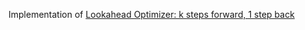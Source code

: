 Implementation of [Lookahead Optimizer: k steps forward, 1 step back](https://arxiv.org/abs/1907.08610)
